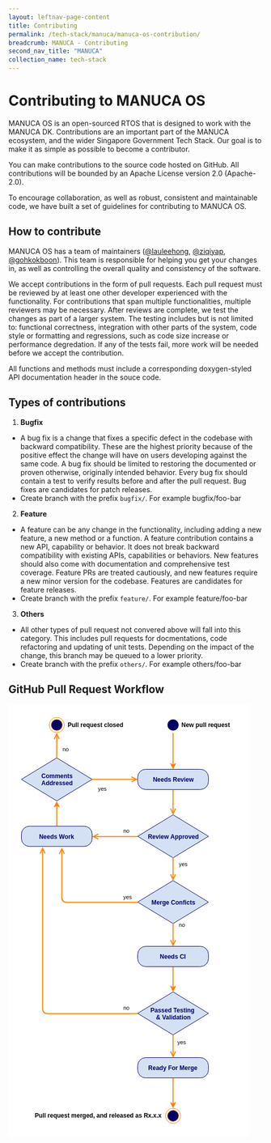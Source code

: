 ```yaml
---
layout: leftnav-page-content
title: Contributing
permalink: /tech-stack/manuca/manuca-os-contribution/
breadcrumb: MANUCA - Contributing
second_nav_title: "MANUCA"
collection_name: tech-stack
---
```

# Contributing to MANUCA OS
MANUCA OS is an open-sourced RTOS that is designed to work with the MANUCA DK. Contributions are an important part of the MANUCA ecosystem, and the wider Singapore Government Tech Stack. Our goal is to make it as simple as possible to become a contributor.

You can make contributions to the source code hosted on GitHub. All contributions will be bounded by an Apache License version 2.0 (Apache-2.0).

To encourage collaboration, as well as robust, consistent and maintainable code, we have built a set of guidelines for contributing to MANUCA OS.

## How to contribute
MANUCA OS has a team of maintainers ([@lauleehong](https://github.com/lauleehong), [@ziqiyap](https://github.com/ziqiyap), [@gohkokboon](https://github.com/gohkokboon)). This team is responsible for helping you get your changes in, as well as controlling the overall quality and consistency of the software.

We accept contributions in the form of pull requests. Each pull request must be reviewed by at least one other developer experienced with the functionality. For contributions that span multiple functionalities, multiple reviewers may be necessary. After reviews are complete, we test the changes as part of a larger system. The testing includes but is not limited to: functional correctness, integration with other parts of the system, code style or formatting and regressions, such as code size increase or performance degredation. If any of the tests fail, more work will be needed before we accept the contribution. 

All functions and methods must include a corresponding doxygen-styled API documentation header in the souce code.

## Types of contributions
1. **Bugfix**
*  A bug fix is a change that fixes a specific defect in the codebase with backward compatibility. These are the highest priority because of the positive effect the change will have on users developing against the same code. A bug fix should be limited to restoring the documented or proven otherwise, originally intended behavior. Every bug fix should contain a test to verify results before and after the pull request. Bug fixes are candidates for patch releases.
* Create branch with the prefix `bugfix/`. For example bugfix/foo-bar 
2. **Feature**
* A feature can be any change in the functionality, including adding a new feature, a new method or a function. A feature contribution contains a new API, capability or behavior. It does not break backward compatibility with existing APIs, capabilities or behaviors. New features should also come with documentation and comprehensive test coverage. Feature PRs are treated cautiously, and new features require a new minor version for the codebase. Features are candidates for feature releases.
* Create branch with the prefix `feature/`. For example feature/foo-bar
3. **Others**
* All other types of pull request not convered above will fall into this category. This includes pull requests for docmentations, code refactoring and updating of unit tests. Depending on the impact of the change, this branch may be queued to a lower priority.
* Create branch with the prefix `others/`. For example others/foo-bar

## GitHub Pull Request Workflow
![PR Flowchart](/images/manuca/intro/manuca_os_github_pr_sm.png)
